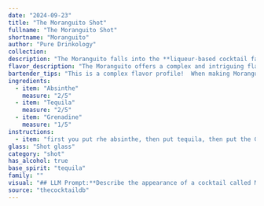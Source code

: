```yaml
---
date: "2024-09-23"
title: "The Moranguito Shot"
fullname: "The Moranguito Shot"
shortname: "Moranguito"
author: "Pure Drinkology"
collection:
description: "The Moranguito falls into the **liqueur-based cocktail family**, a category known for its vibrant flavors and often surprising combinations. This specific concoction, likely a modern invention, blends the herbal bitterness of absinthe, the agave spirit of tequila, and the sweet, fruity notes of grenadine, creating a unique and intriguing experience. "
flavor_description: "The Moranguito offers a complex and intriguing flavor profile. The Absinthe's anise and wormwood notes dance with the tequila's agave and spice, creating a base that is both herbaceous and earthy. Grenadine adds a sweet, tart, and fruity dimension, reminiscent of ripe berries. The interplay of sweet, bitter, and herbal creates a balanced and memorable cocktail that is both refreshing and stimulating. "
bartender_tips: "This is a complex flavor profile!  When making Moranguito, use high-quality absinthe for a strong anise flavor. Chill your tequila to enhance its smoothness and prevent the grenadine from diluting it too much.  Use a good quality grenadine, but be mindful of the sweetness it adds.  Start with a small amount and adjust to taste.  A good garnish is a sprig of fresh mint or a lime wheel. "
ingredients:
  - item: "Absinthe"
    measure: "2/5"
  - item: "Tequila"
    measure: "2/5"
  - item: "Grenadine"
    measure: "1/5"
instructions:
  - item: "first you put rhe absinthe, then put tequila, then put the Granadine syrup."
glass: "Shot glass"
category: "shot"
has_alcohol: true
base_spirit: "tequila"
family: ""
visual: "## LLM Prompt:**Describe the appearance of a cocktail called Moranguito made with Absinthe, Tequila, and Grenadine.  Focus on the following:*** **Color:**  Is it clear, cloudy, or layered? What specific shades or hues are present? * **Texture:** Is it smooth, oily, or thick?  Are there any visible particles?* **Presentation:**  Is it served in a specific glass? What garnishes might be used?  Are there any other visual details that would enhance the overall aesthetic?**Remember to consider the distinct visual qualities of each ingredient:*** **Absinthe:** Green, often cloudy due to the thujone, might create a layered effect.* **Tequila:** Clear, but can take on a golden hue depending on the type.* **Grenadine:** Deep red, viscous, might create a distinct layer on top of the other ingredients.**Example:** The Moranguito presents a captivating visual. It's layered, with a base of clear tequila, topped by a vibrant emerald green layer of absinthe, and a final layer of rich crimson grenadine. The grenadine, viscous and slightly cloudy, appears to float atop the other layers, creating a distinct contrast in texture and color. "
source: "thecocktaildb"
---
```


